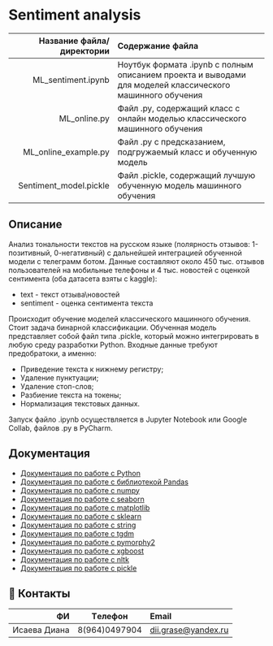 # Sentiment analysis

| Название файла/директории | Содержание файла |
|----:|:----------|
| ML_sentiment.ipynb | Ноутбук формата .ipynb  с полным описанием проекта и выводами для моделей классического машинного обучения|
| ML_online.py  | Файл .py, содержащий класс с онлайн моделью классического машинного обучения|
| ML_online_example.py  | Файл .py с предсказанием, подгружаемый класс и обученную модель|
| Sentiment_model.pickle | Файл .pickle, содержащий лучшую обученную модель машинного обучения|



## Описание
Анализ тональности текстов на русском языке (полярность отзывов: 1-позитивный, 0-негативный) с дальнейшей интеграцией обученной модели с телеграмм ботом.
Данные составляют около 450 тыс. отзывов пользователей на мобильные телефоны и 4 тыс. новостей с оценкой сентимента (оба датасета взяты с kaggle):
* text - текст отзыва\новостей
* sentiment - оценка сентимента текста

Происходит обучение моделей классического машинного обучения. Стоит задача бинарной классификации. Обученная модель представляет собой файл типа .pickle, который можно интегрировать в любую среду разработки Python. 
Входные данные требуют предобратоки, а именно:
- Приведение текста к нижнему регистру;
- Удаление пунктуации;
- Удаление стоп-слов;
- Разбиение текста на токены;
- Нормализация текстовых данных.

Запуск файло .ipynb осуществляется в Jupyter Notebook или Google Collab, файлов .py в PyCharm.

## Документация

* [Документация по работе с Python](https://www.python.org/)
* [Документация по работе с библиотекой Pandas](https://pandas.pydata.org/pandas-docs/stable/index.html)
* [Документация по работе с numpy](https://numpy.org/doc/)
* [Документация по работе с seaborn](https://seaborn.pydata.org/)
* [Документация по работе с matplotlib](https://matplotlib.org/)
* [Документация по работе с sklearn](https://scikit-learn.org/stable/)
* [Документация по работе с string](https://docs.python.org/3/library/string.html)
* [Документация по работе с tgdm](https://pypi.org/project/tqdm/)
* [Документация по работе с pymorphy2](https://pymorphy2.readthedocs.io/en/0.2/user/index.html)
* [Документация по работе с xgboost](https://xgboost.readthedocs.io/en/latest/python/python_api.html)
* [Документация по работе с nltk](https://www.nltk.org/)
* [Документация по работе с pickle](https://docs.python.org/3/library/pickle.html) 

## :paw_prints: Контакты
| **ФИ** | **Tелефон** | **Email**|
|----:|:----------:|:----|
| Исаева Диана| 8(964)0497904| dii.grase@yandex.ru|